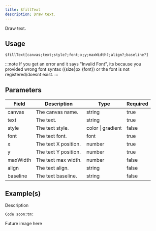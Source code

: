 ```yaml
---
title: $fillText
description: Draw text.
---
```


Draw text.
## Usage
```
$fillText[canvas;text;style?;font;x;y;maxWidth?;align?;baseline?]
```

:::note
If you get an error and it says "Invalid Font", its because you provided wrong font syntax ({size}px {font}) or the font is not registered/doesnt exist.
:::

## Parameters
| Field | Description | Type | Required |
| --- | --- | --- | --- |
| canvas | The canvas name. | string | true |
| text | The text. | string | true |
| style | The text style. | color \| gradient | false |
| font | The text font. | font | true |
| x | The text X position. | number | true |
| y | The text Y position. | number | true |
| maxWidth | The text max width. | number | false |
| align | The text align. | string | false |
| baseline | The text baseline. | string | false |

## Example(s)
<!-- TODO -->
Description
```
Code soon:tm:
```
Future image here